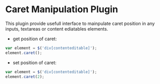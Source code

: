 Caret Manipulation Plugin
============

This plugin provide usefull interface to mainpulate caret position in any inputs, textareas or content ediatables elements.

* get position of caret:
```js
var element = $('div[contenteditable]');
element.caret();
```

* set position of caret:
```js
var element = $('div[contenteditable]');
element.caret(2);
```
